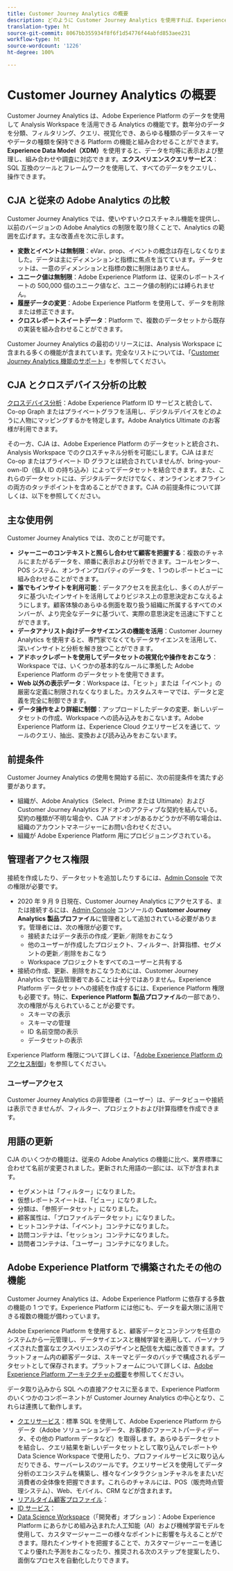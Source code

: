 ```yaml
---
title: Customer Journey Analytics の概要
description: どのように Customer Journey Analytics を使用すれば、Experience Platform からのデータと共に Analysis Workspace を使用できるかを説明します。
translation-type: ht
source-git-commit: 8067bb355934f8f6f1d54776f44abfd853aee231
workflow-type: ht
source-wordcount: '1226'
ht-degree: 100%

---
```



# Customer Journey Analytics の概要

Customer Journey Analytics は、Adobe Experience Platform のデータを使用して Analysis Workspace を活用できる Analytics の機能です。数年分のデータを分類、フィルタリング、クエリ、視覚化でき、あらゆる種類のデータスキーマやデータの種類を保持できる Platform の機能と組み合わせることができます。**Experience Data Model（XDM）**&#x200B;を使用すると、データを均等に表示および整理し、組み合わせや調査に対応できます。**エクスペリエンスクエリサービス**：SQL 互換のツールとフレームワークを使用して、すべてのデータをクエリし、操作できます。

## CJA と従来の Adobe Analytics の比較

Customer Journey Analytics では、使いやすいクロスチャネル機能を提供し、以前のバージョンの Adobe Analytics の制限を取り除くことで、Analytics の範囲を広げます。主な改善点を次に示します。

* **変数とイベントは無制限**：eVar、prop、イベントの概念は存在しなくなりました。データは主にディメンションと指標に焦点を当てています。データセットは、一意のディメンションと指標の数に制限はありません。
* **ユニーク値は無制限**：Adobe Experience Platform は、従来のレポートスイートの 500,000 個のユニーク値など、ユニーク値の制約には縛られません。
* **履歴データの変更**：Adobe Experience Platform を使用して、データを削除または修正できます。
* **クロスレポートスイートデータ**：Platform で、複数のデータセットから既存の実装を組み合わせることができます。

Customer Journey Analytics の最初のリリースには、Analysis Workspace に含まれる多くの機能が含まれています。完全なリストについては、「[Customer Journey Analytics 機能のサポート](cja-aa.md)」を参照してください。

## CJA とクロスデバイス分析の比較

[クロスデバイス分析](https://docs.adobe.com/content/help/ja-JP/analytics/components/cda/cda-home.html)：Adobe Experience Platform ID サービスと統合して、Co-op Graph またはプライベートグラフを活用し、デジタルデバイスをどのように人物にマッピングするかを特定します。Adobe Analytics Ultimate のお客様が利用できます。

その一方、CJA は、Adobe Experience Platform のデータセットと統合され、Analysis Workspace でのクロスチャネル分析を可能にします。CJA はまだ Co-op またはプライベート ID グラフとは統合されていませんが、bring-your-own-ID（個人 ID の持ち込み）によってデータセットを結合できます。また、これらのデータセットには、デジタルデータだけでなく、オンラインとオフラインの両方のタッチポイントを含めることができます。CJA の前提条件について詳しくは、以下を参照してください。

## 主な使用例

Customer Journey Analytics では、次のことが可能です。

* **ジャーニーのコンテキストと照らし合わせて顧客を把握する**：複数のチャネルにまたがるデータを、順番に表示および分析できます。コールセンター、POS システム、オンラインプロパティのデータを、1 つのレポートビューに組み合わせることができます。
* **誰でもインサイトを利用可能**：データアクセスを民主化し、多くの人がデータに基づいたインサイトを活用してよりビジネス上の意思決定おこなえるようにします。顧客体験のあらゆる側面を取り扱う組織に所属するすべてのメンバーが、より完全なデータに基づいて、実際の意思決定を迅速に下すことができます。
* **データアナリスト向けデータサイエンスの機能を活用**：Customer Journey Analytics を使用すると、専門家でなくてもデータサイエンスを活用して、深いインサイトと分析を解き放つことができます。
* **アドホックレポートを使用してデータセットの視覚化や操作をおこなう**：Workspace では、いくつかの基本的なルールに準拠した Adobe Experience Platform のデータセットを使用できます。
* **Web 以外の表示データ**：Workspace は、「ヒット」または「イベント」の厳密な定義に制限されなくなりました。カスタムスキーマでは、データと定義を完全に制御できます。
* **データ操作をより詳細に制御**：アップロードしたデータの変更、新しいデータセットの作成、Workspace への読み込みをおこないます。Adobe Experience Platform は、Experience Cloud クエリサービスを通じて、ツールのクエリ、抽出、変換および読み込みをおこないます。

## 前提条件

Customer Journey Analytics の使用を開始する前に、次の前提条件を満たす必要があります。

* 組織が、Adobe Analytics（Select、Prime または Ultimate）および Customer Journey Analytics アドオンのアクティブな契約を結んでいる。契約の種類が不明な場合や、CJA アドオンがあるかどうかが不明な場合は、組織のアカウントマネージャーにお問い合わせください。
* 組織が Adobe Experience Platform 用にプロビジョニングされている。

## 管理者アクセス権限

接続を作成したり、データセットを追加したりするには、[Admin Console](https://adminconsole.adobe.com/enterprise/) で次の権限が必要です。

* 2020 年 9 月 9 日現在、Customer Journey Analytics にアクセスする、または接続するには、[Admin Console](https://adminconsole.adobe.com/enterprise/) コンソールの **Customer Journey Analytics 製品プロファイル**&#x200B;に管理者として追加されている必要があります。管理者には、次の権限が必要です。
   * 接続またはデータ表示の作成／更新／削除をおこなう
   * 他のユーザーが作成したプロジェクト、フィルター、計算指標、セグメントの更新／削除をおこなう
   * Workspace プロジェクトをすべてのユーザーと共有する
* 接続の作成、更新、削除をおこなうためには、Customer Journey Analytics で製品管理者であることは十分ではありません。Experience Platform データセットへの接続を作成するには、Experience Platform 権限も必要です。特に、**Experience Platform 製品プロファイル**&#x200B;の一部であり、次の権限が与えられていることが必要です。
   * スキーマの表示
   * スキーマの管理
   * ID 名前空間の表示
   * データセットの表示

Experience Platform 権限について詳しくは、「[Adobe Experience Platform のアクセス制御](https://docs.adobe.com/content/help/ja-JP/experience-platform/landing/home.translate.html#!api-specification/markdown/narrative/technical_overview/access-control/access-control-overview.md)」を参照してください。

### ユーザーアクセス

Customer Journey Analytics の非管理者（ユーザー）は、データビューや接続は表示できませんが、フィルター、プロジェクトおよび計算指標を作成できます。

## 用語の更新

CJA のいくつかの機能は、従来の Adobe Analytics の機能に比べ、業界標準に合わせて名前が変更されました。更新された用語の一部には、以下が含まれます。

* セグメントは「フィルター」になりました。
* 仮想レポートスイートは、「ビュー」になりました。
* 分類は、「参照データセット」になりました。
* 顧客属性は、「プロファイルデータセット」になりました。
* ヒットコンテナは、「イベント」コンテナになりました。
* 訪問コンテナは、「セッション」コンテナになりました。
* 訪問者コンテナは、「ユーザー」コンテナになりました。

## Adobe Experience Platform で構築されたその他の機能

Customer Journey Analytics は、Adobe Experience Platform に依存する多数の機能の 1 つです。Experience Platform には他にも、データを最大限に活用できる複数の機能が備わっています。

Adobe Experience Platform を使用すると、顧客データとコンテンツを任意のシステムから一元管理し、データサイエンスと機械学習を適用して、パーソナライズされた豊富なエクスペリエンスのデザインと配信を大幅に改善できます。プラットフォーム内の顧客データは、スキーマとデータのバッチで構成されるデータセットとして保存されます。プラットフォームについて詳しくは、[Adobe Experience Platform アーキテクチャの概要](https://docs.adobe.com/content/help/ja-JP/experience-platform/landing/home.translate.html)を参照してください。

データ取り込みから SQL への直接アクセスに至るまで、Experience Platform のいくつかのコンポーネントが Customer Journey Analytics の中心となり、これらは連携して動作します。

* [クエリサービス](https://docs.adobe.com/content/help/ja-JP/experience-platform/query/home.translate.html)：標準 SQL を使用して、Adobe Experience Platform からデータ（Adobe ソリューションデータ、お客様のファーストパーティデータ、その他の Platform データなど）を取得します。あらゆるデータセットを結合し、クエリ結果を新しいデータセットとして取り込んでレポートや Data Science Workspace で使用したり、プロファイルサービスに取り込んだりできる、サーバーレスのツールです。クエリサービスを使用してデータ分析のエコシステムを構築し、様々なインタラクションチャネルをまたいだ消費者の全体像を把握できます。これらのチャネルには、POS（販売時点管理システム）、Web、モバイル、CRM などが含まれます。
* [リアルタイム顧客プロファイル](https://docs.adobe.com/content/help/ja-JP/experience-platform/landing/home.translate.html#!api-specification/markdown/narrative/technical_overview/unified_profile_architectural_overview/unified_profile_architectural_overview.md)：
* [ID サービス](https://docs.adobe.com/content/help/ja-JP/experience-platform/landing/home.translate.html#!api-specification/markdown/narrative/technical_overview/identity_services_architectural_overview/identity_services_architectural_overview.md)：
* [Data Science Workspace](https://docs.adobe.com/content/help/ja-JP/experience-platform/data-science-workspace/home.translate.html)（「開発者」オプション）：Adobe Experience Platform にあらかじめ組み込まれた人工知能（AI）および機械学習モデルを使用して、カスタマージャーニーの様々なポイントに影響を与えることができます。隠れたインサイトを把握することで、カスタマージャーニーを通じてより優れた予測をおこなったり、推奨される次のステップを提案したり、面倒なプロセスを自動化したりできます。
